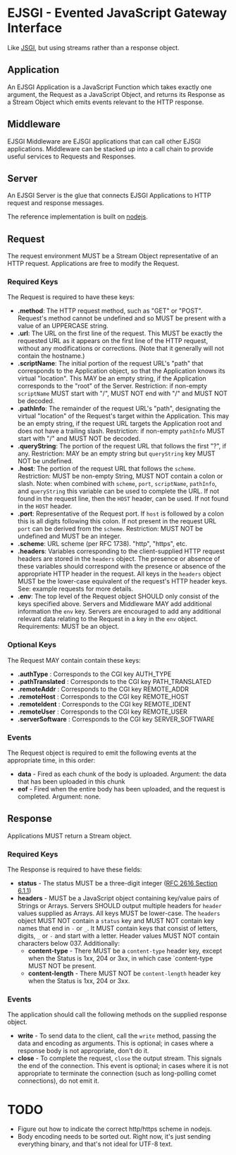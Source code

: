 # EJSGI - Evented JavaScript Gateway Interface

Like [JSGI](http://wiki.commonjs.org/wiki/JSGI), but using streams rather than a response object.

## Application

An EJSGI Application is a JavaScript Function which takes exactly one argument, the Request as a JavaScript Object, and returns its Response as a Stream Object which emits events relevant to the HTTP response.

## Middleware

EJSGI Middleware are EJSGI applications that can call other EJSGI applications.  Middleware can be stacked up into a call chain to provide useful services to Requests and Responses.

## Server 

An EJSGI Server is the glue that connects EJSGI Applications to HTTP request and response messages.

The reference implementation is built on [nodejs](http://nodejs.org/).

## Request

The request environment MUST be a Stream Object representative of an HTTP request. Applications are free to modify the Request.

### Required Keys

The Request is required to have these keys:

*  **.method**: The HTTP request method, such as "GET" or "POST". Request's method cannot be undefined and so MUST be present with a value of an UPPERCASE string.
* **.url**: The URL on the first line of the request. This MUST be exactly the requested URL as it appears on the first line of the HTTP request, without any modifications or corrections.  (Note that it generally will not contain the hostname.)
* **.scriptName**: The initial portion of the request URL's "path" that corresponds to the Application object, so that the Application knows its virtual "location". This MAY be an empty string, if the Application corresponds to the "root" of the Server. Restriction: if non-empty `scriptName` MUST start with "/", MUST NOT end with "/" and MUST NOT be decoded.
* **.pathInfo**: The remainder of the request URL's "path", designating the virtual "location" of the Request's target within the Application. This may be an empty string, if the request URL targets the Application root and does not have a trailing slash. Restriction: if non-empty `pathInfo` MUST start with "/" and MUST NOT be decoded.
* **.queryString**: The portion of the request URL that follows the first "?", if any. Restriction: MAY be an empty string but `queryString` key MUST NOT be undefined.
* **.host**: The portion of the request URL that follows the `scheme`. Restriction: MUST be non-empty String, MUST NOT contain a colon or slash. Note: when combined with `scheme`, `port`, `scriptName`, `pathInfo`, and `queryString` this variable can be used to complete the URL.  If not found in the request line, then the `HOST` header, can be used.  If not found in the `HOST` header.
* **.port**: Representative of the Request port. If `host` is followed by a colon this is all digits following this colon. If not present in the request URL `port` can be derived from the `scheme`. Restriction: MUST NOT be undefined and MUST be an integer.
* **.scheme**: URL scheme (per RFC 1738). "http", "https", etc.
* **.headers**: Variables corresponding to the client-supplied HTTP request headers are stored in the `headers` object. The presence or absence of these variables should correspond with the presence or absence of the appropriate HTTP header in the request. All keys in the `headers` object MUST be the lower-case equivalent of the request's HTTP header keys. See: example requests for more details. 
* **.env**: The top level of the Request object SHOULD only consist of the keys specified above. Servers and Middleware MAY add additional information the `env` key. Servers are encouraged to add any additional relevant data relating to the Request in a key in the `env` object. Requirements: MUST be an object.

### Optional Keys

The Request MAY contain contain these keys: 

* **.authType** : Corresponds to the CGI key AUTH_TYPE
* **.pathTranslated** : Corresponds to the CGI key PATH_TRANSLATED
* **.remoteAddr** : Corresponds to the CGI key REMOTE_ADDR
* **.remoteHost** : Corresponds to the CGI key REMOTE_HOST
* **.remoteIdent** : Corresponds to the CGI key REMOTE_IDENT
* **.remoteUser** : Corresponds to the CGI key REMOTE_USER
* **.serverSoftware** : Corresponds to the CGI key SERVER_SOFTWARE

### Events

The Request object is required to emit the following events at the appropriate time, in this order:

* **data** - Fired as each chunk of the body is uploaded.
  Argument: the data that has been uploaded in this chunk
* **eof** - Fired when the entire body has been uploaded, and the request is completed.
  Argument: none.

## Response

Applications MUST return a Stream object.

### Required Keys

The Response is required to have these fields:

* **status** -  The status MUST be a three-digit integer ([RFC 2616 Section 6.1.1](http://www.w3.org/Protocols/rfc2616/rfc2616-sec6.html#sec6.1.1))
* **headers** - MUST be a JavaScript object containing key/value pairs of Strings or Arrays. Servers SHOULD output multiple headers for `header` values supplied as Arrays. All keys MUST be lower-case. The `headers` object MUST NOT contain a `status` key and MUST NOT contain key names that end in `-` or `_`. It MUST contain keys that consist of letters, digits, `_` or `-` and start with a letter. Header values MUST NOT contain characters below 037.  Additionally:
  * **content-type** - There MUST be a `content-type` header key, except when the Status is 1xx, 204 or 3xx, in which case `content-type MUST NOT be present.
  * **content-length** - There MUST NOT be `content-length` header key when the Status is 1xx, 204 or 3xx.

### Events

The application should call the following methods on the supplied response object.

* **write** - To send data to the client, call the `write` method, passing the data and encoding as arguments. This is optional; in cases where a response body is not appropriate, don't do it.
* **close** - To complete the request, `close` the output stream.  This signals the end of the connection.  This event is optional; in cases where it is not appropriate to terminate the connection (such as long-polling comet connections), do not emit it.


# TODO

* Figure out how to indicate the correct http/https scheme in nodejs.
* Body encoding needs to be sorted out.  Right now, it's just sending everything binary, and that's not ideal for UTF-8 text.

